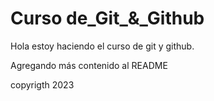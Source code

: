 # Curso de_Git_&_Github

Hola estoy haciendo el curso de git y github.

Agregando más contenido al README

copyrigth 2023
